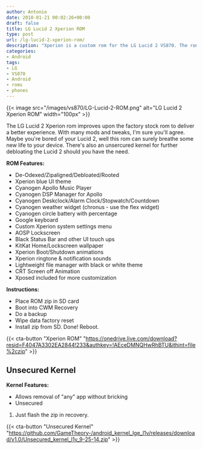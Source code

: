 ```yaml
---
author: Antonio
date: 2018-01-21 00:02:26+00:00
draft: false
title: LG Lucid 2 Xperion ROM
type: post
url: /lg-lucid-2-xperion-rom/
description: "Xperion is a custom rom for the LG Lucid 2 VS870. The rom has been styled and enhanced to improve the performance and overall user experience."
categories:
- Android
tags:
- LG
- VS870
- Android
- roms
- phones
---
```


{{< image src="/images/vs870/LG-Lucid-2-ROM.png" alt="LG Lucid 2 Xperion ROM" width="100px" >}}

The LG Lucid 2 Xperion rom improves upon the factory stock rom to deliver a better experience. With many mods and tweaks, I'm sure you'll agree. Maybe you're bored of your Lucid 2, well this rom can surely breathe some new life to your device. There's also an unsercured kernel for further debloating the Lucid 2 should you have the need.

<!--more-->

**ROM Features:**

- De-Odexed/Zipaligned/Debloated/Rooted
- Xperion blue UI theme
- Cyanogen Apollo Music Player
- Cyanogen DSP Manager for Apollo
- Cyanogen Deskclock/Alarm Clock/Stopwatch/Countdown
- Cyanogen weather widget (chronus - use the flex widget)
- Cyanogen circle battery with percentage
- Google keyboard
- Custom Xperion system settings menu
- AOSP Lockscreen
- Black Status Bar and other UI touch ups
- KitKat Home/Lockscreen wallpaper
- Xperion Boot/Shutdown animations
- Xperion ringtone & notification sounds
- Lightweight file manager with black or white theme
- CRT Screen off Animation
- Xposed included for more customization

<!--adsense-->

**Instructions:**

- Place ROM zip in SD card
- Boot into CWM Recovery
- Do a backup
- Wipe data factory reset
- Install zip from SD. Done! Reboot.

{{< cta-button "Xperion ROM" "https://onedrive.live.com/download?resid=F4047A3302EA2844!233&authkey=!AEceDMNQHwRhBTU&ithint=file%2czip" >}}

## Unsecured Kernel

**Kernel Features:**

- Allows removal of "any" app without bricking
- Unsecured

1. Just flash the zip in recovery.

{{< cta-button "Unsecured Kernel" "https://github.com/GameTheory-/android_kernel_lge_l1v/releases/download/v1.0/Unsecured_kernel_l1v_9-25-14.zip" >}}
